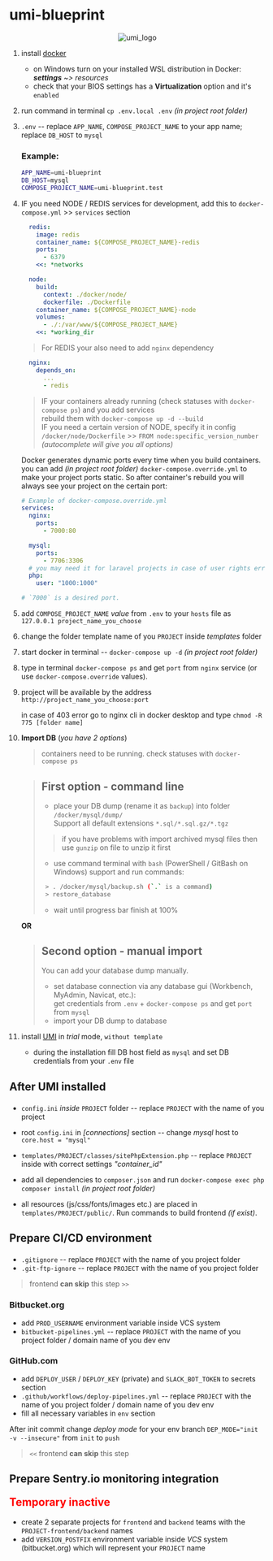 # umi-blueprint
<p align="center"><img src="https://www.umi-cms.ru/templates/umi/images/main_logo.png?2021" alt="umi_logo"></p>

1. install [docker](https://docs.docker.com/engine/install/)

    - on Windows turn on your installed WSL distribution in Docker: _**settings** ~> resources_
    - check that your BIOS settings has a **Virtualization** option and it's `enabled`

2. run command in terminal `cp .env.local .env` _(in project root folder)_

3. `.env` -- replace `APP_NAME`, `COMPOSE_PROJECT_NAME` to your app name; replace `DB_HOST` to `mysql`
    ### Example:
    ```bash
    APP_NAME=umi-blueprint
    DB_HOST=mysql
    COMPOSE_PROJECT_NAME=umi-blueprint.test
    ```

4. IF you need NODE / REDIS services for development, add this to `docker-compose.yml` >> `services` section
    ```yaml
      redis:
        image: redis
        container_name: ${COMPOSE_PROJECT_NAME}-redis
        ports:
          - 6379
        <<: *networks

      node:
        build:
          context: ./docker/node/
          dockerfile: ./Dockerfile
        container_name: ${COMPOSE_PROJECT_NAME}-node
        volumes:
          - ./:/var/www/${COMPOSE_PROJECT_NAME}
        <<: *working_dir
    ```

    > For REDIS your also need to add `nginx` dependency
    ```yaml
      nginx:
        depends_on:
          ...
          - redis
    ```
    > IF your containers already running (check statuses with `docker-compose ps`) and you add services \
    rebuild them with `docker-compose up -d --build` \
    IF you need a certain version of NODE, specify it in config \
    `/docker/node/Dockerfile` >> `FROM node:specific_version_number` _(autocomplete will give you all options)_

    Docker generates dynamic ports every time when you build containers.
    you can add _(in project root folder)_ `docker-compose.override.yml` to make your project ports static. So after container's rebuild you will always see your project on the certain port:

    ```yaml
    # Example of docker-compose.override.yml
    services:
      nginx:
        ports:
          - 7000:80

      mysql:
        ports:
          - 7706:3306
      # you may need it for laravel projects in case of user rights error
      php:
        user: "1000:1000"

    # `7000` is a desired port.
    ```

5. add `COMPOSE_PROJECT_NAME` *value* from `.env` to your `hosts` file as `127.0.0.1 project_name_you_choose`

6. change the folder template name of you `PROJECT` inside _templates_ folder

7. start docker in terminal -- `docker-compose up -d` _(in project root folder)_

8. type in terminal `docker-compose ps` and get `port` from `nginx` service (or use `docker-compose.override` values).

9. project will be available by the address `http://project_name_you_choose:port`

    in case of 403 error go to nginx cli in docker desktop and type `chmod -R 775 [folder name]`

10. **Import DB** (_you have 2 options_)
    > containers need to be running. check statuses with `docker-compose ps`

    > ## First option - command line
    > - place your DB dump (rename it as `backup`) into folder `/docker/mysql/dump/` \
        Support all default extensions `*.sql/*.sql.gz/*.tgz`
    >> if you have problems with import archived mysql files then use `gunzip` on file to unzip it first
    > - use command terminal with `bash` (PowerShell / GitBash on Windows) support and run commands:
    > ```sh
    >  > . /docker/mysql/backup.sh (`.` is a command)
    >  > restore_database
    > ```
    >
    > - wait until progress bar finish at 100%

    **OR**

    > ## Second option - manual import
    > You can add your database dump manually.
    > - set database connection via any database gui (Workbench, MyAdmin, Navicat, etc.): \
        get credentials from `.env` + `docker-compose ps` and get `port` from `mysql`
    > - import your DB dump to database

12. install [UMI](https://www.umi-cms.ru/downloads/) in _trial_ mode, `without template`

    - during the installation fill DB host field as `mysql` and set DB credentials from your `.env` file

## <p><strong>After UMI installed</strong></p>

- `config.ini` *inside* `PROJECT` folder -- replace `PROJECT` with the name of you project
- root `config.ini` in *[connections]* section -- change _mysql_ host to `core.host = "mysql"`
- `templates/PROJECT/classes/sitePhpExtension.php` -- replace `PROJECT` inside with correct settings _"container_id"_

- add all dependencies to `composer.json` and run `docker-compose exec php composer install` _(in project root folder)_

- all resources (js/css/fonts/images etc.) are placed in `templates/PROJECT/public/`. Run commands to build frontend _(if exist)_.

## <p><strong>Prepare CI/CD environment</strong></p>

- `.gitignore` -- replace `PROJECT` with the name of you project folder
- `.git-ftp-ignore` -- replace `PROJECT` with the name of you project folder

> frontend **can skip** this step `>>`

### Bitbucket.org
- add `PROD_USERNAME` environment variable inside VCS system
- `bitbucket-pipelines.yml` -- replace `PROJECT` with the name of you project folder / domain name of you dev env

### GitHub.com
- add `DEPLOY_USER` / `DEPLOY_KEY` (private) and `SLACK_BOT_TOKEN` to secrets section
- `.github/workflows/deploy-pipelines.yml` -- replace `PROJECT` with the name of you project folder / domain name of you dev env
- fill all necessary variables in `env` section

After init commit change _deploy mode_ for your env branch `DEP_MODE="init -v --insecure"` from `init` to `push`

> `<<` frontend **can skip** this step
## <p><strong>Prepare Sentry.io monitoring integration</strong></p> <span style="color:red">Temporary inactive</span>

- create 2 separate projects for `frontend` and `backend` teams with the `PROJECT-frontend/backend` names
- add `VERSION_POSTFIX` environment variable inside _VCS_ system (bitbucket.org) which will represent your `PROJECT` name
